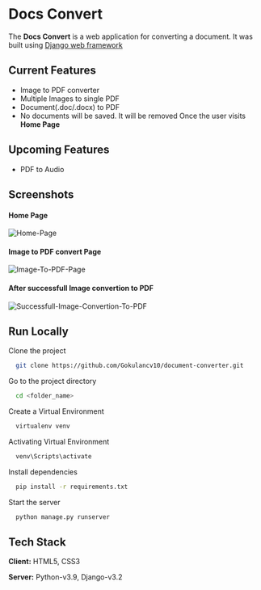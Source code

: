 # Docs Convert

The **Docs Convert** is a web application for converting a document. It was built using [Django web framework](https://www.djangoproject.com/)

## Current Features

- Image to PDF converter
- Multiple Images to single PDF
- Document(.doc/.docx) to PDF
- No documents will be saved. It will be removed Once the user visits **Home Page**

## Upcoming Features

- PDF to Audio

## Screenshots

#### Home Page

![Home-Page](https://i.imgur.com/dBEfrGs.png)

#### Image to PDF convert Page

![Image-To-PDF-Page](https://i.imgur.com/zCQvAdj.png)

#### After successfull Image convertion to PDF

![Successfull-Image-Convertion-To-PDF](https://i.imgur.com/4uTiDEX.png)

## Run Locally

Clone the project

```bash
  git clone https://github.com/Gokulancv10/document-converter.git
```

Go to the project directory

```bash
  cd <folder_name>
```

Create a Virtual Environment

```bash
  virtualenv venv
```

Activating Virtual Environment

```bash
  venv\Scripts\activate
```

Install dependencies

```bash
  pip install -r requirements.txt
```

Start the server

```bash
  python manage.py runserver
```

## Tech Stack

**Client:** HTML5, CSS3

**Server:** Python-v3.9, Django-v3.2
